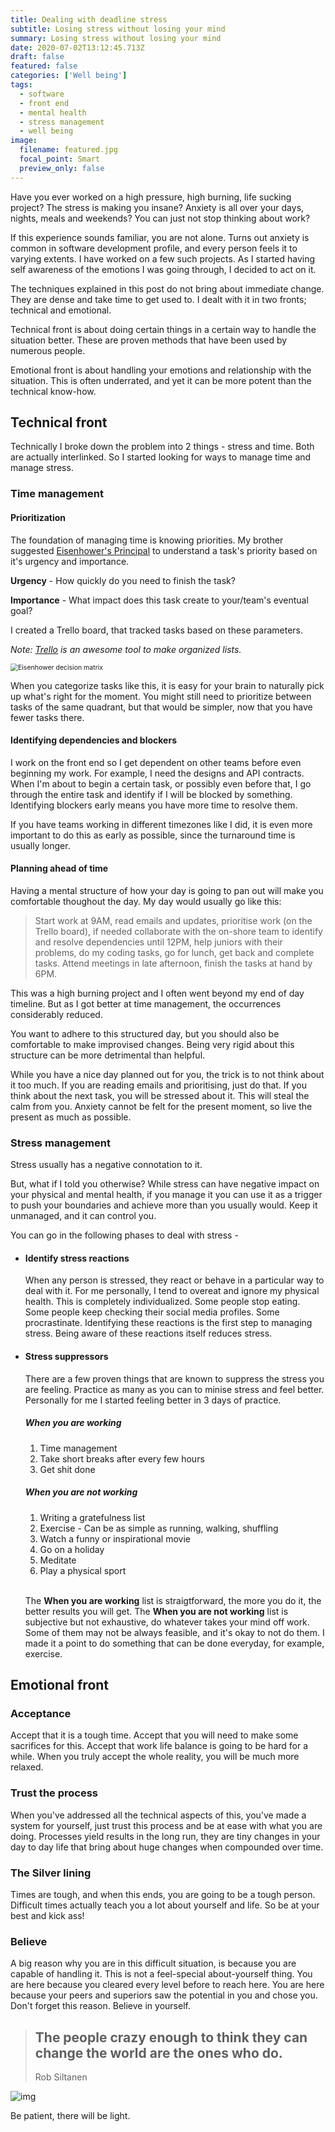 ```yaml
---
title: Dealing with deadline stress
subtitle: Losing stress without losing your mind
summary: Losing stress without losing your mind
date: 2020-07-02T13:12:45.713Z
draft: false
featured: false
categories: ['Well being']
tags:
  - software
  - front end
  - mental health
  - stress management
  - well being
image:
  filename: featured.jpg
  focal_point: Smart
  preview_only: false
---
```

Have you ever worked on a high pressure, high burning, life sucking project? The stress is making you insane? Anxiety is all over your days, nights, meals and weekends? You can just not stop thinking about work?

If this experience sounds familiar, you are not alone. Turns out anxiety is common in software development profile, and every person feels it to varying extents. I have worked on a few such projects. As I started having self awareness of the emotions I was going through, I decided to act on it.

The techniques explained in this post do not bring about immediate change. They are dense and take time to get used to. I dealt with it in two fronts; technical and emotional.

Technical front is about doing certain things in a certain way to handle the situation better. These are proven methods that have been used by numerous people.

Emotional front is about handling your emotions and relationship with the situation. This is often underrated, and yet it can be more potent than the technical know-how.

## Technical front

Technically I broke down the problem into 2 things - stress and time. Both are actually interlinked. So I started looking for ways to manage time and manage stress.

### Time management

#### Prioritization

The foundation of managing time is knowing priorities. My brother suggested [Eisenhower's Principal](https://youtu.be/tT89OZ7TNwc) to understand a task's priority based on it's urgency and importance.

**Urgency** - How quickly do you need to finish the task?

**Importance** - What impact does this task create to your/team's eventual goal?

I created a Trello board, that tracked tasks based on these parameters.

*Note: [Trello](https://trello.com/) is an awesome tool to make organized lists.*

<img src="https://373901-1170275-1-raikfcquaxqncofqfm.stackpathdns.com//wp-content/uploads/2020/02/The-Eisenhower-Decision-Matrix-png-1024x768.png" alt="Eisenhower decision matrix" style="zoom:75%;" />

When you categorize tasks like this, it is easy for your brain to naturally pick up what's right for the moment. You might still need to prioritize between tasks of the same quadrant, but that would be simpler, now that you have fewer tasks there.

#### Identifying dependencies and blockers

I work on the front end so I get dependent on other teams before even beginning my work. For example, I need the designs and API contracts. When I'm about to begin a certain task, or possibly even before that, I go through the entire task and identify if I will be blocked by something. Identifying blockers early means you have more time to resolve them.

If you have teams working in different timezones like I did, it is even more important to do this as early as possible, since the turnaround time is usually longer.

#### Planning ahead of time

Having a mental structure of how your day is going to pan out will make you comfortable thoughout the day. My day would usually go like this:

> Start work at 9AM, read emails and updates, prioritise work (on the Trello board), if needed collaborate with the on-shore team to identify and resolve dependencies until 12PM, help juniors with their problems, do my coding tasks, go for lunch, get back and complete tasks. Attend meetings in late afternoon, finish the tasks at hand by 6PM.

This was a high burning project and I often went beyond my end of day timeline. But as I got better at time management, the occurrences considerably reduced.

You want to adhere to this structured day, but you should also be comfortable to make improvised changes. Being very rigid about this structure can be more detrimental than helpful.

While you have a nice day planned out for you, the trick is to not think about it too much. If you are reading emails and prioritising, just do that. If you think about the next task, you will be stressed about it. This will steal the calm from you. Anxiety cannot be felt for the present moment, so live the present as much as possible.

### Stress management

Stress usually has a negative connotation to it.

But, what if I told you otherwise? While stress can have negative impact on your physical and mental health, if you manage it you can use it as a trigger to push your boundaries and achieve more than you usually would. Keep it unmanaged, and it can control you.

You can go in the following phases to deal with stress - 

* #### Identify stress reactions

  When any person is stressed, they react or behave in a particular way to deal with it. For me personally, I tend to overeat and ignore my physical health. This is completely individualized. Some people stop eating. Some people keep checking their social media profiles. Some procrastinate. Identifying these reactions is the first step to managing stress. Being aware of these reactions itself reduces stress.
* #### Stress suppressors

  There are a few proven things that are known to suppress the stress you are feeling. Practice as many as you can to  minise stress and feel better. Personally for me I started feeling better in 3 days of practice.

  ##### When you are working

  1. Time management
  2. Take short breaks after every few hours
  3. Get shit done

  ##### When you are not working

  1. Writing a gratefulness list
  2. Exercise - Can be as simple as running, walking, shuffling
  3. Watch a funny or inspirational movie
  4. Go on a holiday
  5. Meditate
  6. Play a physical sport

  <br/>

  The **When you are working** list is straigtforward, the more you do it, the better results you will get. The **When you are not working** list is subjective but not exhaustive, do whatever takes your mind off work. Some of them may not be always feasible, and it's okay to not do them. I made it a point to do something that can be done everyday, for example, exercise.

## Emotional front

### Acceptance

Accept that it is a tough time. Accept that you will need to make some sacrifices for this. Accept that work life balance is going to be hard for a while. When you truly accept the whole reality, you will be much more relaxed.

### Trust the process

When you've addressed all the technical aspects of this, you've made a system for yourself, just trust this process and be at ease with what you are doing. Processes yield results in the long run, they are tiny changes in your day to day life that bring about huge changes when compounded over time.

### The Silver lining

Times are tough, and when this ends, you are going to be a tough person. Difficult times actually teach you a lot about yourself and life. So be at your best and kick ass!

### Believe

A big reason why you are in this difficult situation, is because you are capable of handling it. This is not a feel-special about-yourself thing. You are here because you cleared every level before to reach here. You are here because your peers and superiors saw the potential in you and chose you. Don't forget this reason. Believe in yourself.

> ## The people crazy enough to think they can change the world are the ones who do.
>
> Rob Siltanen

![img](https://images.unsplash.com/photo-1506126613408-eca07ce68773?ixlib=rb-1.2.1&ixid=eyJhcHBfaWQiOjEyMDd9&auto=format&fit=crop&w=2202&q=80)

Be patient, there will be light.
